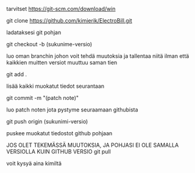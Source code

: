   tarvitset
   https://git-scm.com/download/win
   

  



  
  
git clone https://github.com/kimierik/ElectroBill.git
  
ladataksesi git pohjan
  
  
git checkout -b (sukunime-versio)
  
luo oman branchin johon voit tehdä muutoksia ja tallentaa niitä ilman että kaikkien muitten versiot muuttuu saman tien
  
  
  
git add .
  
lisää kaikki muokatut tiedot seurantaan



git commit -m "(patch note)"
  
luo patch noten jota pystyme seuraamaan githubista
  
  
git push origin (sukunimi-versio)
  
puskee muokatut tiedostot github pohjaan



JOS OLET TEKEMÄSSÄ MUUTOKSIA, JA POHJASI EI OLE SAMALLA VERSIOLLA KUIN GITHUB VERSIO
git pull
  

voit kysyä aina kimiltä  

